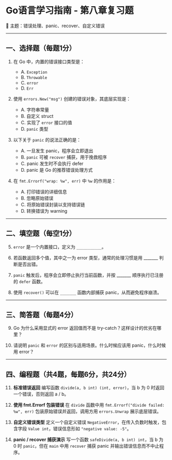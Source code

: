 # Go语言学习指南 - 第八章复习题

📘 主题：错误处理、panic、recover、自定义错误

---

## 一、选择题（每题1分）

1. 在 Go 中，内置的错误接口类型是：

   * A. `Exception`
   * B. `Throwable`
   * C. `error`
   * D. `Err`

2. 使用 `errors.New("msg")` 创建的错误对象，其底层实现是：

   * A. 字符串常量
   * B. 自定义 struct
   * C. 实现了 `error` 接口的值
   * D. `panic` 类型

3. 以下关于 `panic` 的说法正确的是：

   * A. 一旦发生 panic，程序会立即退出
   * B. `panic` 可被 `recover` 捕获，用于挽救程序
   * C. panic 发生时不会执行 defer
   * D. panic 是 Go 的推荐错误处理方式

4. 在 `fmt.Errorf("wrap: %w", err)` 中 `%w` 的作用是：

   * A. 打印错误的详细信息
   * B. 忽略原始错误
   * C. 将原始错误封装以支持错误链
   * D. 转换错误为 warning

---

## 二、填空题（每空1分）

5. `error` 是一个内置接口，定义为 `___________`。

6. 若函数返回多个值，其中之一为 error 类型，通常的处理习惯是用 \_\_\_\_\_\_\_ 判断是否出错。

7. `panic` 触发后，程序会立即停止执行当前函数，并按 \_\_\_\_\_\_\_ 顺序执行已注册的 `defer` 函数。

8. 使用 `recover()` 可以在 `_______` 函数内部捕获 panic，从而避免程序崩溃。

---

## 三、简答题（每题4分）

9. Go 为什么采用显式的 error 返回值而不是 try-catch？这样设计的优劣在哪里？

10. 请说明 `panic` 和 `error` 的区别与适用场景。什么时候应该用 panic，什么时候用 error？

---

## 四、编程题（共4题，每题6分，共24分）

11. **标准错误返回**
    编写函数 `divide(a, b int) (int, error)`，当 b 为 0 时返回一个错误，否则返回 a / b。

12. **使用 fmt.Errorf 包装错误**
    在 `divide` 函数中用 `fmt.Errorf("divide failed: %w", err)` 包装原始错误并返回，调用方用 `errors.Unwrap` 展示底层错误。

13. **自定义错误类型**
    定义一个自定义错误 `NegativeError`，在传入负数时触发，包含字段 `Value int`，错误信息形如 `"negative value: -5"`。

14. **panic / recover 捕获演示**
    写一个函数 `safeDivide(a, b int) int`，当 b 为 0 时 `panic`，但在 `main` 中用 `recover` 捕获 panic 并输出错误信息而不中止程序。
